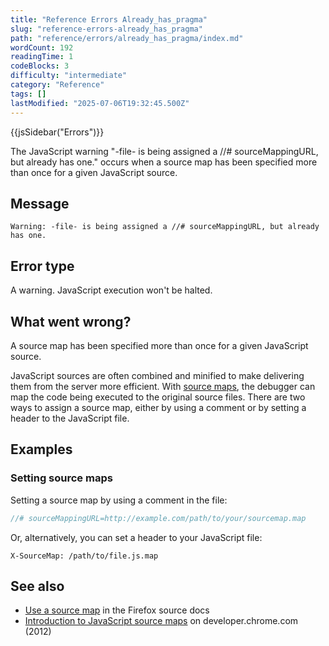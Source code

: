 ```yaml
---
title: "Reference Errors Already_has_pragma"
slug: "reference-errors-already_has_pragma"
path: "reference/errors/already_has_pragma/index.md"
wordCount: 192
readingTime: 1
codeBlocks: 3
difficulty: "intermediate"
category: "Reference"
tags: []
lastModified: "2025-07-06T19:32:45.500Z"
---
```



{{jsSidebar("Errors")}}

The JavaScript warning "-file- is being assigned a //# sourceMappingURL, but already has one." occurs when a source map has been specified more than once for a given JavaScript source.

## Message

```plain
Warning: -file- is being assigned a //# sourceMappingURL, but already has one.
```

## Error type

A warning. JavaScript execution won't be halted.

## What went wrong?

A source map has been specified more than once for a given JavaScript source.

JavaScript sources are often combined and minified to make delivering them from the server more efficient. With [source maps](https://developer.chrome.com/blog/sourcemaps/), the debugger can map the code being executed to the original source files. There are two ways to assign a source map, either by using a comment or by setting a header to the JavaScript file.

## Examples

### Setting source maps

Setting a source map by using a comment in the file:

```js example-good
//# sourceMappingURL=http://example.com/path/to/your/sourcemap.map
```

Or, alternatively, you can set a header to your JavaScript file:

```http example-good
X-SourceMap: /path/to/file.js.map
```

## See also

- [Use a source map](https://firefox-source-docs.mozilla.org/devtools-user/debugger/how_to/use_a_source_map/index.html) in the Firefox source docs
- [Introduction to JavaScript source maps](https://developer.chrome.com/blog/sourcemaps/) on developer.chrome.com (2012)
